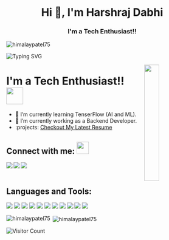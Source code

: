 <h1 align="center">Hi 👋, I'm Harshraj Dabhi</h1>
<h3 align="center">I'm a Tech Enthusiast!!</h3>

<p align="left"> <img src="https://komarev.com/ghpvc/?username=himalaypatel75&label=Profile%20views&color=0e75b6&style=flat" alt="himalaypatel75" /> </p>

<!-- Typing Animation -->
<p align="left"> <img src="https://readme-typing-svg.herokuapp.com?color=F77222&size=29&multiline=true&width=700&lines=Welcome+To+Harsh+Dabhi's+GitHub+Profile" alt="Typing SVG" /> </p>

<!-- Image -->
<a href="#"><img width="28%" height="auto" align="right" src="https://user-images.githubusercontent.com/76244600/130684066-fb0b5e47-6c93-469e-ba45-7cb62833b965.png" /></a>

<!-- Introduction -->
# I'm a Tech Enthusiast!! </b>&nbsp;<img src="https://github.com/TheDudeThatCode/TheDudeThatCode/blob/master/Assets/Designer.gif" height="44px">

- :seedling: I’m currently learning TenserFlow (AI and ML).
- :telescope: I’m currently working as a Backend Developer.
- :projects: [Checkout My Latest Resume](www.google.com)

## Connect with me: <img src="https://github.com/TheDudeThatCode/TheDudeThatCode/blob/master/Assets/Handshake.gif" height="32px">

<a href="https://www.linkedin.com/in/harshrajdabhi/" target="blank" >
  <img align="left"  src="https://img.shields.io/badge/LinkedIn-0077B5?style=for-the-badge&logo=linkedin&logoColor=white" />
</a>
<a href="https://www.instagram.com/_himalaypatel/">
  <img align="left"  src="https://img.shields.io/badge/Instagram-E4405F?style=for-the-badge&logo=instagram&logoColor=white" />
</a>
<a href="mailto:himalaypatel75@gmail.com">
  <img align="left"src="https://img.shields.io/badge/Gmail-D14836?style=for-the-badge&logo=gmail&logoColor=white" />
</a>

<br>
<br>

## Languages and Tools:
![](https://img.shields.io/badge/HTML5-E34F26?style=for-the-badge&logo=html5&logoColor=white)
![](https://img.shields.io/badge/JavaScript-F7DF1E?style=for-the-badge&logo=javascript&logoColor=black)
![](https://img.shields.io/badge/CSS3-1572B6?style=for-the-badge&logo=css3&logoColor=white)
![](https://img.shields.io/badge/Ubuntu-E95420?style=for-the-badge&logo=ubuntu&logoColor=white)
![](https://img.shields.io/badge/Python-FFFFFF?style=for-the-badge&logo=python&logoColor=darkgreen)
![](https://img.shields.io/badge/Django-092E20?style=for-the-badge&logo=django&logoColor=darkgreen)
![](https://img.shields.io/badge/DigitalOcean-0080FF?style=for-the-badge&logo=DigitalOcean&logoColor=9cf)
![](https://img.shields.io/badge/GitHub-100000?style=for-the-badge&logo=github&logoColor=white)
![](https://img.shields.io/badge/Git-F05032?style=for-the-badge&logo=git&logoColor=white)
![](https://img.shields.io/badge/Visual_Studio_Code-0078D4?style=for-the-badge&logo=visual%20studio%20code&logoColor=white)
![](https://img.shields.io/badge/Canva-%2320C4CB.svg?&style=for-the-badge&logo=Canva&logoColor=white)

<p><img align="left" src="https://github-readme-stats.vercel.app/api/top-langs?username=himalaypatel75&show_icons=true&locale=en&layout=compact" alt="himalaypatel75" /></p>

<p>&nbsp;<img align="center" src="https://github-readme-stats.vercel.app/api?username=himalaypatel75&show_icons=true&locale=en" alt="himalaypatel75" /></p>

![Visitor Count](https://komarev.com/ghpvc/?username=Himalaypatel75&color=orange&style=flat-square)
